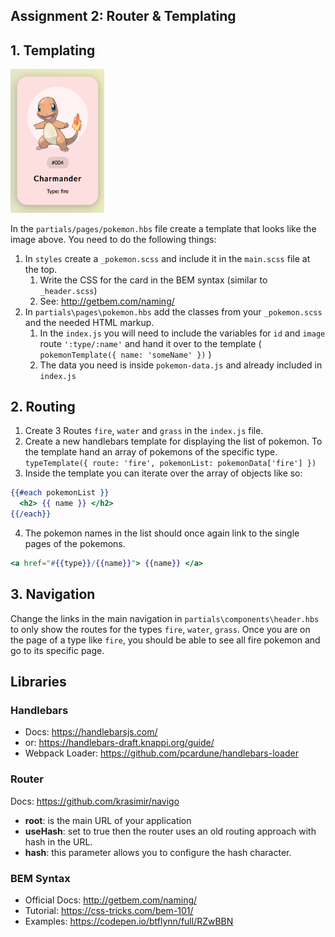 ## Assignment 2: Router & Templating

## 1. Templating
<img src="assignment.png" width="150">

In the `partials/pages/pokemon.hbs` file create a template that looks like the image above. You need to do the following things:

1. In `styles` create a `_pokemon.scss` and include it in the `main.scss` file at the top.
   1. Write the CSS for the card in the BEM syntax (similar to `_header.scss`)
   2. See: http://getbem.com/naming/
2. In `partials\pages\pokemon.hbs` add the classes from your `_pokemon.scss` and the needed HTML markup.
   1. In the `index.js` you will need to include the variables for `id` and `image` route `':type/:name'` and hand it over to the template (  `pokemonTemplate({ name: 'someName' })` )
   2. The data you need is inside `pokemon-data.js` and already included in `index.js`

## 2. Routing
1. Create 3 Routes `fire`, `water` and `grass` in the `index.js` file.
2. Create a new handlebars template for displaying the list of pokemon. To the template hand an array of pokemons of the specific type. `typeTemplate({ route: 'fire', pokemonList: pokemonData['fire'] })`
3. Inside the template you can iterate over the array of objects like so:

```handlebars
{{#each pokemonList }}
  <h2> {{ name }} </h2>
{{/each}}
```

4. The pokemon names in the list should once again link to the single pages of the pokemons.

```handlebars
<a href="#{{type}}/{{name}}"> {{name}} </a>
```

## 3. Navigation
Change the links in the main navigation in `partials\components\header.hbs` to only show the routes for the types `fire`, `water`, `grass`. Once you are on the page of a type like `fire`, you should be able to see all fire pokemon and go to its specific page.


## Libraries
### Handlebars
* Docs: https://handlebarsjs.com/
* or: https://handlebars-draft.knappi.org/guide/
* Webpack Loader: https://github.com/pcardune/handlebars-loader


### Router
Docs: https://github.com/krasimir/navigo

* **root**:  is the main URL of your application
* **useHash**: set to true then the router uses an old routing approach with hash in the URL. 
* **hash**: this parameter allows you to configure the hash character.

### BEM Syntax
* Official Docs: http://getbem.com/naming/
* Tutorial: https://css-tricks.com/bem-101/
* Examples: https://codepen.io/btflynn/full/RZwBBN